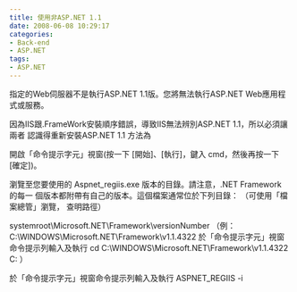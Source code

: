 ```yaml
---
title: 使用非ASP.NET 1.1
date: 2008-06-08 10:29:17
categories:
- Back-end
- ASP.NET
tags:
- ASP.NET
---
```

指定的Web伺服器不是執行ASP.NET 1.1版。您將無法執行ASP.NET Web應用程式或服務。

<!--more-->

因為IIS跟.FrameWork安裝順序錯誤，導致IIS無法辨別ASP.NET 1.1，所以必須讓兩者
認識得重新安裝ASP.NET 1.1 方法為

開啟「命令提示字元」視窗(按一下 [開始]、[執行]，鍵入 cmd，然後再按一下 [確定])。

瀏覽至您要使用的 Aspnet_regiis.exe 版本的目錄。請注意，.NET Framework 的每一
個版本都附帶有自己的版本。這個檔案通常位於下列目錄： （可使用「檔案總管」瀏覽，
查明路徑）

systemroot\Microsoft.NET\Framework\versionNumber
（例：C:\WINDOWS\Microsoft.NET\Framework\v1.1.4322
於「命令提示字元」視窗命令提示列輸入及執行
cd C:\WINDOWS\Microsoft.NET\Framework\v1.1.4322
C:
）

於「命令提示字元」視窗命令提示列輸入及執行
ASPNET_REGIIS -i
